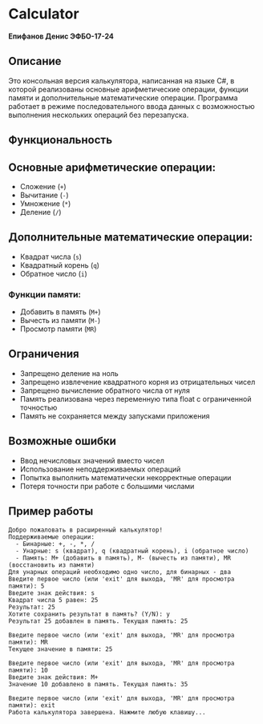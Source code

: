 # Calculator

**Епифанов Денис ЭФБО-17-24**

## Описание

Это консольная версия калькулятора, написанная на языке C#, в которой реализованы основные арифметические операции, функции памяти и дополнительные математические операции. Программа работает в режиме последовательного ввода данных с возможностью выполнения нескольких операций без перезапуска.

## Функциональность

## Основные арифметические операции:
- Сложение (`+`)
- Вычитание (`-`)
- Умножение (`*`)
- Деление (`/`)

## Дополнительные математические операции:
- Квадрат числа (`s`)
- Квадратный корень (`q`)
- Обратное число (`i`)

### Функции памяти:
- Добавить в память (`M+`)
- Вычесть из памяти (`M-`)
- Просмотр памяти (`MR`)

## Ограничения

- Запрещено деление на ноль
- Запрещено извлечение квадратного корня из отрицательных чисел
- Запрещено вычисление обратного числа от нуля
- Память реализована через переменную типа float с ограниченной точностью
- Память не сохраняется между запусками приложения

## Возможные ошибки

- Ввод нечисловых значений вместо чисел
- Использование неподдерживаемых операций
- Попытка выполнить математически некорректные операции
- Потеря точности при работе с большими числами

## Пример работы

```
Добро пожаловать в расширенный калькулятор!
Поддерживаемые операции:
  - Бинарные: +, -, *, /
  - Унарные: s (квадрат), q (квадратный корень), i (обратное число)
  - Память: M+ (добавить в память), M- (вычесть из памяти), MR (восстановить из памяти)
Для унарных операций необходимо одно число, для бинарных - два
Введите первое число (или 'exit' для выхода, 'MR' для просмотра памяти): 5
Введите знак действия: s
Квадрат числа 5 равен: 25
Результат: 25
Хотите сохранить результат в память? (Y/N): y
Результат 25 добавлен в память. Текущая память: 25

Введите первое число (или 'exit' для выхода, 'MR' для просмотра памяти): MR
Текущее значение в памяти: 25

Введите первое число (или 'exit' для выхода, 'MR' для просмотра памяти): 10
Введите знак действия: M+
Значение 10 добавлено в память. Текущая память: 35

Введите первое число (или 'exit' для выхода, 'MR' для просмотра памяти): exit
Работа калькулятора завершена. Нажмите любую клавишу...
```

